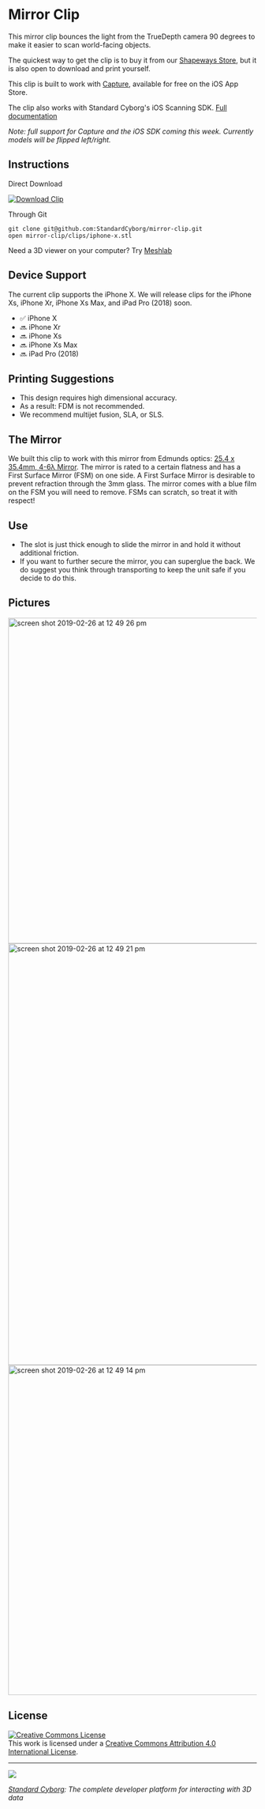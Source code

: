 # Mirror Clip

This mirror clip bounces the light from the TrueDepth camera 90 degrees to make it easier to scan world-facing objects.

The quickest way to get the clip is to buy it from our [Shapeways Store](https://www.shapeways.com/product/PN4HNSTW9/mirror-clip-iphone-x), but it is also open to download and print yourself.

This clip is built to work with [Capture](https://itunes.apple.com/us/app/capture-3d-scan-anything/id1444183458?mt=8), available for free on the iOS App Store.

The clip also works with Standard Cyborg's iOS Scanning SDK. [Full documentation](https://standardcyborg.com/docs/cocoa-api)

*Note: full support for Capture and the iOS SDK coming this week. Currently models will be flipped left/right.*

## Instructions

Direct Download

[![Download Clip](https://user-images.githubusercontent.com/891664/55827063-328e8d80-5abe-11e9-9811-f83a87c8f558.png)](https://github.com/StandardCyborg/mirror-clip/raw/master/clips/iphone-x.stl)

Through Git
```
git clone git@github.com:StandardCyborg/mirror-clip.git
open mirror-clip/clips/iphone-x.stl
```

Need a 3D viewer on your computer? Try [Meshlab](http://www.meshlab.net/)

## Device Support
The current clip supports the iPhone X. We will release clips for the iPhone Xs, iPhone Xr, iPhone Xs Max, and iPad Pro (2018) soon.

- :white_check_mark: iPhone X
- :soon: iPhone Xr
- :soon: iPhone Xs
- :soon: iPhone Xs Max
- :soon: iPad Pro (2018)

## Printing Suggestions
- This design requires high dimensional accuracy.
- As a result: FDM is not recommended.
- We recommend multijet fusion, SLA, or SLS.

## The Mirror
We built this clip to work with this mirror from Edmunds optics: [25.4 x 35.4mm, 4-6λ Mirror](https://www.edmundoptics.com/p/254-x-354mm-4-6lambda-mirror/26617/). The mirror is rated to a certain flatness and has a First Surface Mirror (FSM) on one side. A First Surface Mirror is desirable to prevent refraction through the 3mm glass. The mirror comes with a blue film on the FSM you will need to remove. FSMs can scratch, so treat it with respect!

## Use
- The slot is just thick enough to slide the mirror in and hold it without additional friction.
- If you want to further secure the mirror, you can superglue the back. We do suggest you think through transporting to keep the unit safe if you decide to do this.

## Pictures
<img width="659" alt="screen shot 2019-02-26 at 12 49 26 pm" src="https://user-images.githubusercontent.com/891664/53445245-fb0fca00-39c4-11e9-9f9c-1f91777fca90.png">
<img width="853" alt="screen shot 2019-02-26 at 12 49 21 pm" src="https://user-images.githubusercontent.com/891664/53445246-fb0fca00-39c4-11e9-9f9f-838500ff8ca3.png">
<img width="668" alt="screen shot 2019-02-26 at 12 49 14 pm" src="https://user-images.githubusercontent.com/891664/53445248-fb0fca00-39c4-11e9-81b9-80c9327dfc4c.png">

## License
<a rel="license" href="http://creativecommons.org/licenses/by/4.0/"><img alt="Creative Commons License" style="border-width:0" src="https://i.creativecommons.org/l/by/4.0/88x31.png" /></a><br />This work is licensed under a <a rel="license" href="http://creativecommons.org/licenses/by/4.0/">Creative Commons Attribution 4.0 International License</a>.

***

![](https://www.standardcyborg.com/static/9fc01e360590f173539619cd0c23aa85/fe660/logo.png)

*[Standard Cyborg](https://www.standardcyborg.com): The complete developer platform for interacting with 3D data*
